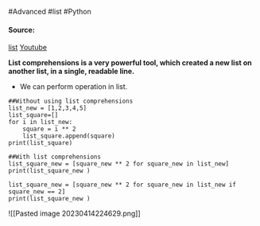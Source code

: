 #Advanced #list  #Python 

#### Source:
[list](https://www.learnpython.org/en/List_Comprehensions)
[Youtube](https://www.youtube.com/watch?v=j2D7jGIf-bM)


**List comprehensions is a very powerful tool, which created a new list on another list, in a single, readable line.**

* We can perform operation in list.

```
##Without using list comprehensions
list_new = [1,2,3,4,5]
list_square=[]
for i in list_new:
    square = i ** 2
    list_square.append(square)
print(list_square)
```

```
##With list comprehensions
list_square_new = [square_new ** 2 for square_new in list_new]
print(list_square_new )

list_square_new = [square_new ** 2 for square_new in list_new if square_new == 2]
print(list_square_new )
```

![[Pasted image 20230414224629.png]]

